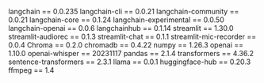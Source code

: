 langchain == 0.0.235
langchain-cli == 0.0.21
langchain-community == 0.0.21
langchain-core == 0.1.24
langchain-experimental == 0.0.50
langchain-openai == 0.0.6
langchainhub == 0.1.14
streamlit == 1.30.0
streamlit-audiorec == 0.1.3
streamlit-chat == 0.1.1
streamlit-mic-recorder == 0.0.4
Chroma == 0.2.0
chromadb == 0.4.22
numpy == 1.26.3
openai == 1.10.0
openai-whisper == 20231117
pandas == 2.1.4
transformers == 4.36.2
sentence-transformers == 2.3.1
llama == 0.0.1
huggingface-hub == 0.20.3
ffmpeg == 1.4
